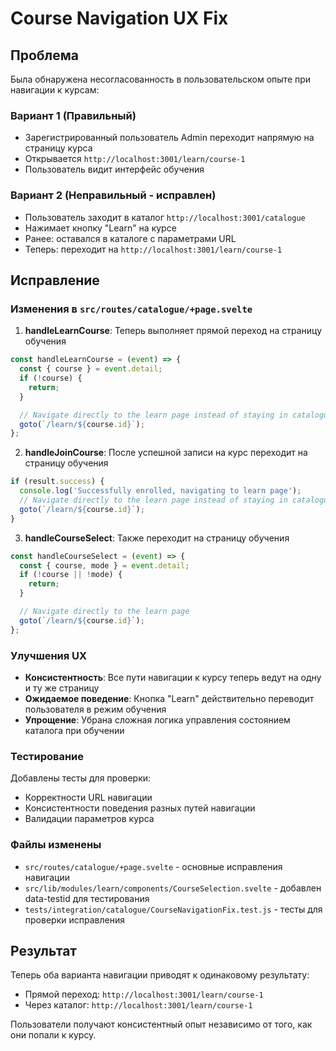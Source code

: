 # Course Navigation UX Fix

## Проблема

Была обнаружена несогласованность в пользовательском опыте при навигации к курсам:

### Вариант 1 (Правильный)

- Зарегистрированный пользователь Admin переходит напрямую на страницу курса
- Открывается `http://localhost:3001/learn/course-1`
- Пользователь видит интерфейс обучения

### Вариант 2 (Неправильный - исправлен)

- Пользователь заходит в каталог `http://localhost:3001/catalogue`
- Нажимает кнопку "Learn" на курсе
- Ранее: оставался в каталоге с параметрами URL
- Теперь: переходит на `http://localhost:3001/learn/course-1`

## Исправление

### Изменения в `src/routes/catalogue/+page.svelte`

1. **handleLearnCourse**: Теперь выполняет прямой переход на страницу обучения

```javascript
const handleLearnCourse = (event) => {
  const { course } = event.detail;
  if (!course) {
    return;
  }

  // Navigate directly to the learn page instead of staying in catalogue
  goto(`/learn/${course.id}`);
};
```

2. **handleJoinCourse**: После успешной записи на курс переходит на страницу обучения

```javascript
if (result.success) {
  console.log('Successfully enrolled, navigating to learn page');
  // Navigate directly to the learn page instead of staying in catalogue
  goto(`/learn/${course.id}`);
}
```

3. **handleCourseSelect**: Также переходит на страницу обучения

```javascript
const handleCourseSelect = (event) => {
  const { course, mode } = event.detail;
  if (!course || !mode) {
    return;
  }

  // Navigate directly to the learn page
  goto(`/learn/${course.id}`);
};
```

### Улучшения UX

- **Консистентность**: Все пути навигации к курсу теперь ведут на одну и ту же страницу
- **Ожидаемое поведение**: Кнопка "Learn" действительно переводит пользователя в режим обучения
- **Упрощение**: Убрана сложная логика управления состоянием каталога при обучении

### Тестирование

Добавлены тесты для проверки:

- Корректности URL навигации
- Консистентности поведения разных путей навигации
- Валидации параметров курса

### Файлы изменены

- `src/routes/catalogue/+page.svelte` - основные исправления навигации
- `src/lib/modules/learn/components/CourseSelection.svelte` - добавлен data-testid для тестирования
- `tests/integration/catalogue/CourseNavigationFix.test.js` - тесты для проверки исправления

## Результат

Теперь оба варианта навигации приводят к одинаковому результату:

- Прямой переход: `http://localhost:3001/learn/course-1`
- Через каталог: `http://localhost:3001/learn/course-1`

Пользователи получают консистентный опыт независимо от того, как они попали к курсу.
